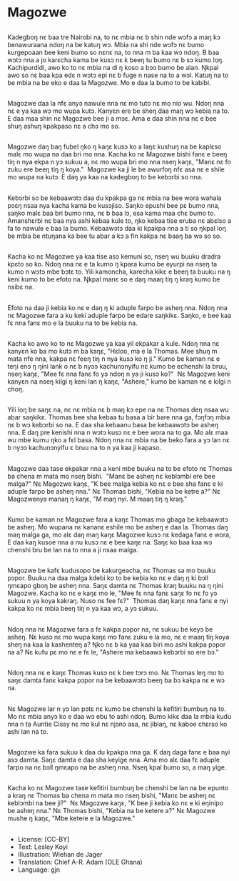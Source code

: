 # Magozwe

##
Kadegboŋ nɛ baa tre Nairobi na,  to nɛ mbia nɛ b shin nde wɔfɔ a maŋ kɔ benawuraana ndoŋ na be katuŋ wɔ. Mbia na shi nde wɔfɔ nɛ bumo kurgepoaan bee keni bumo so nɛnɛ na,  to nna m ba kaa wɔ ndoŋ. B baa wɔtɔ nna a jo karɛcha kama be kusɔ nɛ k beeŋ tu bumo nɛ b sɔ kumo loŋ. Kachipurdidi,  awo ko to nɛ mbia na di ŋ koso a bɔɔ bumo be alan. Ŋkpal awo so nɛ baa kpa edɛ n wɔtɔ epi nɛ b fuge n nase na to a wɔl. Katuŋ na to be mbia na be eko e daa la Magozwe. Mo e daa la bumo to be kabibi.

##
Magozwe daa la nfɛ anyɔ nawule nna nɛ mo tuto nɛ mo nio wu. Ndoŋ nna nɛ e ya kaa wɔ mo wupa kutɔ. Kanyɛn ere be sheŋ daa maŋ wɔ kebia na to. E daa maa shin nɛ Magozwe bee ji a mɔɛ. Ama e daa shin nna nɛ e bee shuŋ ashuŋ kpakpaso nɛ a chɔ mo so.

##
Magozwe daŋ baŋ fubel ŋko ŋ kaŋɛ kusɔ ko a laŋɛ kushuŋ na be kaplɛso malɛ mo wupa na daa bri mo nna. Kacha ko nɛ Magozwe bishi fanɛ e beeŋ tiŋ n nya ekpa n yɔ sukuu a,  nɛ mo wupa bri mo nna nseŋ kaŋɛ,  "Manɛ nɛ fo zuku ere beeŋ tiŋ ŋ koya."  Magozwe ka ji le be awurfoŋ nfɛ asa nɛ e shile mo wupa na kutɔ. E daŋ ya kaa na kadegboŋ to be kebɔrbi so nna.

##
Kebɔrbi so be kebaawɔtɔ daa du kpakpa ga nɛ mbia na bee wora wahala pɔɛŋ nsaa nya kacha kama be kusɔjiso. Saŋko epushi bee pɛ bumo nna,  saŋko malɛ baa bri bumo nna,  nɛ b baa lɔ,  esa kama maa chɛ bumo to. Amanshɛrbi nɛ baa nya ashi kebaa kule to,  ŋko kebaa tise eruba nɛ abɛlso a fa to nawule e baa la bumo. Kebaawɔtɔ daa ki kpakpa nna a ti so ŋkpal loŋ be mbia be ntuŋana ka bee tu abar a kɔ a fin kakpa nɛ baaŋ ba wɔ so so.

##
Kacha ko nɛ Magozwe ya kaa tise asɔ kemuni so,  nseŋ wu buuku dradra kpɛto so ko. Ndoŋ nna nɛ e ta kumo ŋ kpara kumo be eyurpi na nseŋ ta kumo n wɔtɔ mbe bɔtɛ to. Yili kamoncha,  karecha kikɛ e beeŋ ta buuku na ŋ keni kumo to be efoto na. Ŋkpal manɛ so e daŋ maaŋ tiŋ ŋ kraŋ kumo be nsibɛ na.

##
Efoto na daa ji kebia ko nɛ e daŋ ŋ ki aduple farpo be asheŋ nna. Ndoŋ nna nɛ Magozwe fara a ku keki aduple farpo be edare saŋkikɛ. Saŋko,  e bee kaa fɛ nna fanɛ mo e la buuku na to be kebia na.

##
Kacha ko awo ko to nɛ Magozwe ya kaa yil ekpakar a kule. Ndoŋ nna nɛ kanyɛn ko ba mo kutɔ m ba kaŋɛ,  "Hɛloo,  ma e la Thomas. Mee shuŋ m mata nfe nna,  kakpa nɛ feeŋ tiŋ n nya kusɔ ko ŋ ji." Kumo be kaman nɛ e teŋi enɔ ŋ ŋini lank o nɛ b nyɔɔ kachunɔnyifu nɛ kumo be echenshi la bruu,  nseŋ kaŋɛ,  "Mee fɛ nna fanɛ fo yɔ ndoŋ n ya ji kusɔ ko?"  Nɛ Magozwe keni kanyɛn na nseŋ kilgi ŋ keni lan ŋ kaŋɛ,  "Ashere," kumo be kaman nɛ e kilgi n choŋ.

##
Yili loŋ be saŋɛ na,  nɛ nɛ mbia nɛ b maŋ kɔ epe na nɛ Thomas deŋ nsaa wu abar saŋkikɛ. Thomas bee sha kebaa tu basa a bir bare nna ga,  fɔŋfɔŋ mbia nɛ b wɔ kebɔrbi so na. E daa sha kebaanu basa be kebaawɔtɔ be asheŋ nna. E daŋ pre kenishi nna n wɔtɔ kusɔ nɛ e bee wora na to ga. Mo alɛ maa wu mbe kumu ŋko a fɛl basa. Ndoŋ nna nɛ mbia na be beko fara a yɔ lan nɛ b nyɔɔ kachunɔnyifu ɛ bruu na to n ya kaa ji kapaso.

##
Magozwe daa tase ekpakar nna a keni mbe buuku na to be efoto nɛ Thomas ba chena m mata mo nseŋ bishi.  "Manɛ be asheŋ nɛ keblɔmbi ere bee malga?" Nɛ Magozwe kaŋɛ,  "K bee malga kebia ko nɛ e bee sha fanɛ e ki aduple farpo be asheŋ nna." Nɛ Thomas bishi,  "Kebia na be ketre a?" Nɛ Magozwenya manaŋ ŋ kaŋɛ,  "M maŋ nyi. M maaŋ tiŋ ŋ kraŋ."

##
Kumo be kaman nɛ Magozwe fara a kaŋɛ Thomas mo gbaga be kebaawɔtɔ be asheŋ. Mo wupana nɛ kananɛ eshile mo be asheŋ e daa la. Thomas daŋ maŋ malga ga,  mo alɛ daŋ maŋ kaŋɛ Magozwe kusɔ nɛ kedaga fanɛ e wora,  E daa kaŋ kusoe nna a nu kusɔ nɛ e bee kaŋɛ na. Saŋɛ ko baa kaa wɔ chenshi bru be lan na to nna a ji nsaa malga.

##
Magozwe be kafɛ kudusopo be kakurgeacha,  nɛ Thomas sa mo buuku pɔpor. Buuku na daa malga kdebi ko to be kebia ko nɛ e daŋ ŋ ki bɔll ŋmɛapo gboŋ be asheŋ nna. Saŋɛ damta nɛ Thomas kraŋ buuku na ŋ ŋini Magozwe. Kacha ko nɛ e kaŋɛ mo le,  "Mee fɛ nna fanɛ saŋɛ fo nɛ fo yɔ sukuu n ya koya kakraŋ. Nuso nɛ fee fɛ?"  Thomas daŋ kaŋɛ nna fanɛ e nyi kakpa ko nɛ mbia beeŋ tiŋ n ya kaa wɔ,  a yɔ sukuu.

##
Ndoŋ nna nɛ Magozwe fara a fɛ kakpa pɔpor na,  nɛ sukuu be keyɔ be asheŋ. Nɛ kusɔ nɛ mo wupa kaŋɛ mo fanɛ zuku e la mo,  nɛ e maaŋ tiŋ koya sheŋ na kaa la kashenteŋ a? Ŋko nɛ b ka yaa kaa biri mo ashi kakpa pɔpor na a? Nɛ kufu pɛ mo nɛ e fɛ le,  "Ashere ma kebaawɔ kebɔrbi so ere bɔ."

##
Ndoŋ nna nɛ e kaŋɛ Thomas kusɔ nɛ k bee tɔrɔ mo. Nɛ Thomas leŋ mo to saŋɛ damta fanɛ kakpa pɔpor na be kebaawɔtɔ beeŋ ba bɔ kakpa nɛ e wɔ na.

##
Nɛ Magozwe lar n yɔ lan pɔtɛ nɛ kumo be chenshi la kefitiri bumbuŋ na to. Mo nɛ mbia anyɔ ko e daa wɔ ebu to ashi ndoŋ. Bumo kikɛ daa la mbia kudu nna n ta Auntie Cissy nɛ mo kul nɛ njɔnɔ asa,  nɛ jiblaŋ,  nɛ kaboe chɛrso ko ashi lan na to.

##
Magozwe ka fara sukuu k daa du kpakpa nna ga. K daŋ daga fanɛ e baa nyi asɔ damta. Saŋɛ damta e daa sha keyige nna. Ama mo alɛ daa fɛ aduple farpo na nɛ bɔll ŋmɛapo na be asheŋ nna. Nseŋ kpal bumo so,  a maŋ yige.

##
Kacha ko nɛ Magozwe tase kefitiri bumbuŋ be chenshi be lan na be epunto a kraŋ nɛ Thomas ba chena m mata mo nseŋ bishi,  "Manɛ be asheŋ nɛ keblɔmbi na bee ji?"  Nɛ Magozwe kaŋɛ,  "K bee ji kebia ko nɛ e ki eŋinipo be asheŋ nna." Nɛ Thomas bishi,  "Kebia na be ketere a?" Nɛ Magozwe mushe ŋ kaŋɛ,  "Mbe ketere e la Magozwe."

##
* License: [CC-BY]
* Text: Lesley Koyi
* Illustration: Wiehan de Jager
* Translation: Chief A-R. Adam (OLE Ghana)
* Language: gjn

